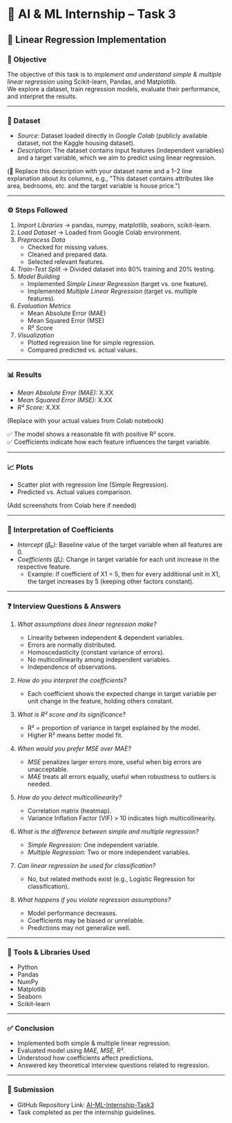 # 🧠 AI & ML Internship – Task 3  
## 📌 Linear Regression Implementation  

### 🎯 Objective  
The objective of this task is to *implement and understand simple & multiple linear regression* using Scikit-learn, Pandas, and Matplotlib.  
We explore a dataset, train regression models, evaluate their performance, and interpret the results.  

---

### 📂 Dataset  
- *Source:* Dataset loaded directly in *Google Colab* (publicly available dataset, not the Kaggle housing dataset).  
- *Description:* The dataset contains input features (independent variables) and a target variable, which we aim to predict using linear regression.  

(📌 Replace this description with your dataset name and a 1–2 line explanation about its columns, e.g., "This dataset contains attributes like area, bedrooms, etc. and the target variable is house price.")  

---

### ⚙ Steps Followed  
1. *Import Libraries* → pandas, numpy, matplotlib, seaborn, scikit-learn.  
2. *Load Dataset* → Loaded from Google Colab environment.  
3. *Preprocess Data*  
   - Checked for missing values.  
   - Cleaned and prepared data.  
   - Selected relevant features.  
4. *Train-Test Split* → Divided dataset into 80% training and 20% testing.  
5. *Model Building*  
   - Implemented *Simple Linear Regression* (target vs. one feature).  
   - Implemented *Multiple Linear Regression* (target vs. multiple features).  
6. *Evaluation Metrics*  
   - Mean Absolute Error (MAE)  
   - Mean Squared Error (MSE)  
   - R² Score  
7. *Visualization*  
   - Plotted regression line for simple regression.  
   - Compared predicted vs. actual values.  

---

### 📊 Results  

- *Mean Absolute Error (MAE):* X.XX  
- *Mean Squared Error (MSE):* X.XX  
- *R² Score:* X.XX  

(Replace with your actual values from Colab notebook)  

✅ The model shows a reasonable fit with positive R² score.  
✅ Coefficients indicate how each feature influences the target variable.  

---

### 📈 Plots  
- Scatter plot with regression line (Simple Regression).  
- Predicted vs. Actual values comparison.  

(Add screenshots from Colab here if needed)  

---

### 🧾 Interpretation of Coefficients  
- *Intercept (β₀):* Baseline value of the target variable when all features are 0.  
- *Coefficients (βᵢ):* Change in target variable for each unit increase in the respective feature.  
  - Example: If coefficient of X1 = 5, then for every additional unit in X1, the target increases by 5 (keeping other factors constant).  

---

### ❓ Interview Questions & Answers  

1. *What assumptions does linear regression make?*  
   - Linearity between independent & dependent variables.  
   - Errors are normally distributed.  
   - Homoscedasticity (constant variance of errors).  
   - No multicollinearity among independent variables.  
   - Independence of observations.  

2. *How do you interpret the coefficients?*  
   - Each coefficient shows the expected change in target variable per unit change in the feature, holding others constant.  

3. *What is R² score and its significance?*  
   - R² = proportion of variance in target explained by the model.  
   - Higher R² means better model fit.  

4. *When would you prefer MSE over MAE?*  
   - *MSE* penalizes larger errors more, useful when big errors are unacceptable.  
   - *MAE* treats all errors equally, useful when robustness to outliers is needed.  

5. *How do you detect multicollinearity?*  
   - Correlation matrix (heatmap).  
   - Variance Inflation Factor (VIF) > 10 indicates high multicollinearity.  

6. *What is the difference between simple and multiple regression?*  
   - *Simple Regression:* One independent variable.  
   - *Multiple Regression:* Two or more independent variables.  

7. *Can linear regression be used for classification?*  
   - No, but related methods exist (e.g., Logistic Regression for classification).  

8. *What happens if you violate regression assumptions?*  
   - Model performance decreases.  
   - Coefficients may be biased or unreliable.  
   - Predictions may not generalize well.  

---

### 🚀 Tools & Libraries Used  
- Python  
- Pandas  
- NumPy  
- Matplotlib  
- Seaborn  
- Scikit-learn  

---

### ✅ Conclusion  
- Implemented both simple & multiple linear regression.  
- Evaluated model using *MAE, MSE, R²*.  
- Understood how coefficients affect predictions.  
- Answered key theoretical interview questions related to regression.  

---

### 📎 Submission  
- GitHub Repository Link: [AI-ML-Internship-Task3](https://github.com/gnishitha2004-source/AI-ML-Internship-Task3/tree/main)  
- Task completed as per the internship guidelines.
